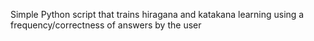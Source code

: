 Simple Python script that trains hiragana and katakana learning using a frequency/correctness of answers by the user
